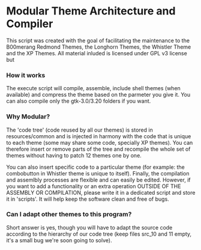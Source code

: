 # Modular Theme Architecture and Compiler

This script was created with the goal of facilitating the maintenance to the B00merang Redmond Themes, the Longhorn Themes, the Whistler Theme and the XP Themes. All material inluded is licensed under GPL v3 license but 

### How it works
The execute script will compile, assemble, include shell themes (when available) and compress the theme based on the parmeter you give it. You can also compile only the gtk-3.0/3.20 folders if you want.

### Why Modular?
The 'code tree' (code reused by all our themes) is stored in resources/common and is injected in harmony with the code that is unique to each theme (some may share some code, specially XP themes). You can therefore insert or remove parts of the tree and recompile the whole set of themes without having to patch 12 themes one by one.

You can also insert specific code to a particular theme (for example: the combobutton in Whistler theme is unique to itself). Finally, the compilation and assemlbly processes are flexible and can easily be edited. However, if you want to add a functionality or an extra operation OUTSIDE OF THE ASSEMBLY OR COMPILATION, please write it in a dedicated script and store it in 'scripts'. It will help keep the software clean and free of bugs.

### Can I adapt other themes to this program?
Short answer is yes, though you will have to adapt the source code according to the hierarchy of our code tree (keep files src_10 and 11 empty, it's a small bug we're soon going to solve).
